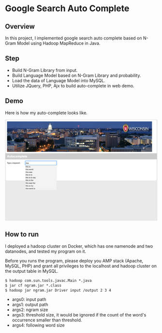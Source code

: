 # Google Search Auto Complete

## Overview
In this project, I implemented google search auto complete based on N-Gram Model using Hadoop MapReduce in Java.

## Step

* Build N-Gram Library from input.
* Build Language Model based on N-Gram Library and probability.
* Load the data of Language Model into MySQL.
* Utilize JQuery, PHP, Ajx to build auto-complete in web demo.

## Demo

Here is how my auto-complete looks like.

![](documentation/images/demo.png)

## How to run

I deployed a hadoop cluster on Docker, which has one namenode and two datanodes, and tested my program on it.

Before you runs the program, please deploy you AMP stack (Apache, MySQL, PHP) and grant all privileges to the localhost and hadoop cluster on the output table in MySQL.

```
$ hadoop com.sun.tools.javac.Main *.java
$ jar cf ngram.jar *.class
$ hadoop jar ngram.jar Driver input /output 2 3 4 
```

* args0: input path
* args1: output path
* args2: ngram size
* args3: threshold size, it would be ignored if the count of the word's occurrence smaller than threshold. 
* args4: following word size


